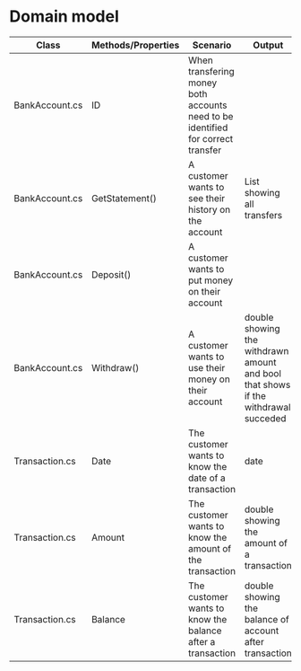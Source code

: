 
# Domain model


| Class         | Methods/Properties | Scenario                                                                       | Output                                                                            |
|---------------|--------------------|--------------------------------------------------------------------------------|-----------------------------------------------------------------------------------|
|BankAccount.cs |ID                  |When transfering money both accounts need to be identified for correct transfer |                                                                                   |
|BankAccount.cs |GetStatement()      |A customer wants to see their history on the account                            |List showing all transfers                                                         |
|BankAccount.cs |Deposit()           |A customer wants to put money on their account                                  |                                                                                   |
|BankAccount.cs |Withdraw()          |A customer wants to use their money on their account                            |double showing the withdrawn amount and bool that shows if the withdrawal succeded |
|Transaction.cs |Date                |The customer wants to know the date of a transaction                            |date                                                                               |
|Transaction.cs |Amount              |The customer wants to know the amount of the transaction                        |double showing the amount of a transaction                                         |
|Transaction.cs |Balance             |The customer wants to know the balance after a transaction                      |double showing the balance of account after transaction                            |
